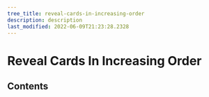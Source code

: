 ```yaml
---
tree_title: reveal-cards-in-increasing-order
description: description
last_modified: 2022-06-09T21:23:28.2328
---
```


# Reveal Cards In Increasing Order

## Contents
